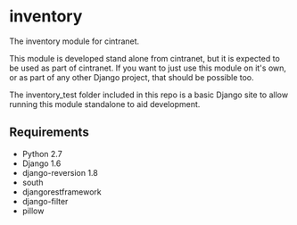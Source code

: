 inventory
=========

The inventory module for cintranet.

This module is developed stand alone from cintranet, but it is expected to be used as part
of cintranet. If you want to just use this module on it's own, or as part of any other Django
project, that should be possible too.

The inventory_test folder included in this repo is a basic Django site to allow running this
module standalone to aid development.

Requirements
------------

* Python 2.7
* Django 1.6
* django-reversion 1.8
* south
* djangorestframework
* django-filter
* pillow

